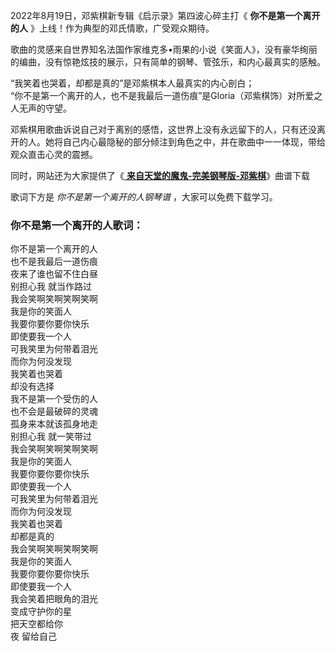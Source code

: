 

2022年8月19日，邓紫棋新专辑《启示录》第四波心碎主打《 **你不是第一个离开的人** 》上线！作为典型的邓氏情歌，广受观众期待。

歌曲的灵感来自世界知名法国作家维克多•雨果的小说《笑面人》，没有豪华绚丽的编曲，没有惊艳炫技的展示，只有简单的钢琴、管弦乐，和内心最真实的感触。

“我笑着也哭着，却都是真的”是邓紫棋本人最真实的内心剖白；  
“你不是第一个离开的人，也不是我最后一道伤痕”是Gloria（邓紫棋饰）对所爱之人无声的守望。

邓紫棋用歌曲诉说自己对于离别的感悟，这世界上没有永远留下的人，只有还没离开的人。她将自己内心最隐秘的部分倾注到角色之中，并在歌曲中一一体现，带给观众直击心灵的震撼。

同时，网站还为大家提供了《[ **来自天堂的魔鬼-完美钢琴版-邓紫棋**](Music-10501.html "来自天堂的魔鬼-完美钢琴版-
邓紫棋")》曲谱下载

歌词下方是 _你不是第一个离开的人钢琴谱_ ，大家可以免费下载学习。

### 你不是第一个离开的人歌词：

你不是第一个离开的人  
也不是我最后一道伤痕  
夜来了谁也留不住白昼  
别担心我 就当作路过  
我会笑啊笑啊笑啊笑啊  
我是你的笑面人  
我要你要你要你快乐  
即使要我一个人  
可我笑里为何带着泪光  
而你为何没发现  
我笑着也哭着  
却没有选择  
我不是第一个受伤的人  
也不会是最破碎的灵魂  
孤身来本就该孤身地走  
别担心我 就一笑带过  
我会笑啊笑啊笑啊笑啊  
我是你的笑面人  
我要你要你要你快乐  
即使要我一个人  
可我笑里为何带着泪光  
而你为何没发现  
我笑着也哭着  
却都是真的  
我会笑啊笑啊笑啊笑啊  
我是你的笑面人  
我要你要你要你快乐  
即使要我一个人  
我会笑着把眼角的泪光  
变成守护你的星  
把天空都给你  
夜 留给自己

